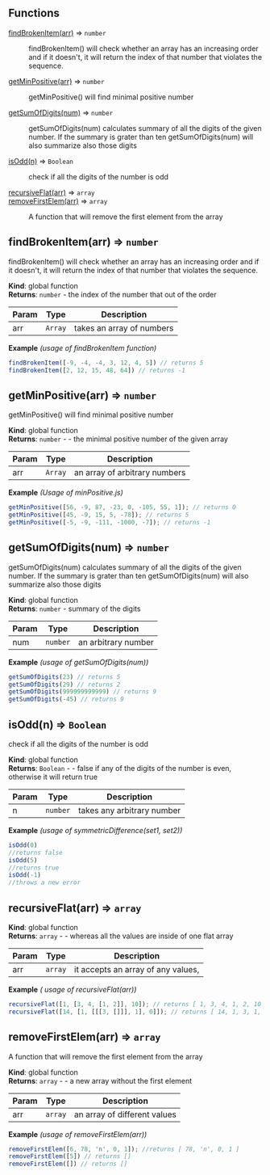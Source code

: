 ## Functions

<dl>
<dt><a href="#findBrokenItem">findBrokenItem(arr)</a> ⇒ <code>number</code></dt>
<dd><p>findBrokenItem() will check whether an array has an increasing order and if it doesn&#39;t, it will return the index of that number that violates the sequence.</p>
</dd>
<dt><a href="#getMinPositive">getMinPositive(arr)</a> ⇒ <code>number</code></dt>
<dd><p>getMinPositive() will find minimal positive number</p>
</dd>
<dt><a href="#getSumOfDigits">getSumOfDigits(num)</a> ⇒ <code>number</code></dt>
<dd><p>getSumOfDigits(num) calculates summary of all the digits of the given number. If the summary is grater than ten getSumOfDigits(num) will also summarize also those digits</p>
</dd>
<dt><a href="#isOdd">isOdd(n)</a> ⇒ <code>Boolean</code></dt>
<dd><p>check if all the digits of the number is odd</p>
</dd>
<dt><a href="#recursiveFlat">recursiveFlat(arr)</a> ⇒ <code>array</code></dt>
<dd></dd>
<dt><a href="#removeFirstElem">removeFirstElem(arr)</a> ⇒ <code>array</code></dt>
<dd><p>A function that will remove the first element from the array</p>
</dd>
</dl>

<a name="findBrokenItem"></a>

## findBrokenItem(arr) ⇒ <code>number</code>
findBrokenItem() will check whether an array has an increasing order and if it doesn't, it will return the index of that number that violates the sequence.

**Kind**: global function  
**Returns**: <code>number</code> - the index of the number that out of the order  

| Param | Type | Description |
| --- | --- | --- |
| arr | <code>Array</code> | takes an array of numbers |

**Example** *(usage of findBrokenItem function)*  
```js
findBrokenItem([-9, -4, -4, 3, 12, 4, 5]) // returns 5
findBrokenItem([2, 12, 15, 48, 64]) // returns -1
```
<a name="getMinPositive"></a>

## getMinPositive(arr) ⇒ <code>number</code>
getMinPositive() will find minimal positive number

**Kind**: global function  
**Returns**: <code>number</code> - - the minimal positive number of the given array  

| Param | Type | Description |
| --- | --- | --- |
| arr | <code>Array</code> | an array of arbitrary numbers |

**Example** *(Usage of minPositive.js)*  
```js
getMinPositive([56, -9, 87, -23, 0, -105, 55, 1]); // returns 0
getMinPositive([45, -9, 15, 5, -78]); // returns 5
getMinPositive([-5, -9, -111, -1000, -7]); // returns -1
```
<a name="getSumOfDigits"></a>

## getSumOfDigits(num) ⇒ <code>number</code>
getSumOfDigits(num) calculates summary of all the digits of the given number. If the summary is grater than ten getSumOfDigits(num) will also summarize also those digits

**Kind**: global function  
**Returns**: <code>number</code> - summary of the digits  

| Param | Type | Description |
| --- | --- | --- |
| num | <code>number</code> | an arbitrary number |

**Example** *(usage of getSumOfDigits(num))*  
```js
getSumOfDigits(23) // returns 5
getSumOfDigits(29) // returns 2
getSumOfDigits(999999999999) // returns 9
getSumOfDigits(-45) // returns 9
```
<a name="isOdd"></a>

## isOdd(n) ⇒ <code>Boolean</code>
check if all the digits of the number is odd

**Kind**: global function  
**Returns**: <code>Boolean</code> - - false if any of the digits of the number is even, otherwise it will return true  

| Param | Type | Description |
| --- | --- | --- |
| n | <code>number</code> | takes any arbitrary number |

**Example** *(usage of symmetricDifference(set1, set2))*  
```js
isOdd(0)
//returns false
isOdd(5)
//returns true
isOdd(-1)
//throws a new error
```
<a name="recursiveFlat"></a>

## recursiveFlat(arr) ⇒ <code>array</code>
**Kind**: global function  
**Returns**: <code>array</code> - - whereas all the values are inside of one flat array  

| Param | Type | Description |
| --- | --- | --- |
| arr | <code>array</code> | it accepts an array of any values, |

**Example** *( usage of recursiveFlat(arr))*  
```js
recursiveFlat([1, [3, 4, [1, 2]], 10]); // returns [ 1, 3, 4, 1, 2, 10 ]
recursiveFlat([14, [1, [[[3, []]], 1], 0]]); // returns [ 14, 1, 3, 1, 0 ]
```
<a name="removeFirstElem"></a>

## removeFirstElem(arr) ⇒ <code>array</code>
A function that will remove the first element from the array

**Kind**: global function  
**Returns**: <code>array</code> - - a new array without the first element  

| Param | Type | Description |
| --- | --- | --- |
| arr | <code>array</code> | an array of different values |

**Example** *(usage of removeFirstElem(arr))*  
```js
removeFirstElem([6, 78, 'n', 0, 1]); //returns [ 78, 'n', 0, 1 ]
removeFirstElem([5]) // returns []
removeFirstElem([]) // returns []
```
